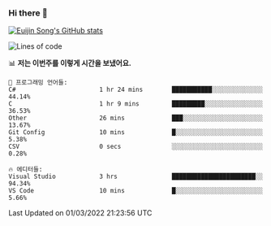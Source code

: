 ### Hi there 👋

[![Euijin Song's GitHub stats](https://github-readme-stats.vercel.app/api?username=lstar2397&count_private=true&show_icons=true&theme=tokyonight&locale=kr)](https://github.com/anuraghazra/github-readme-stats)

<!--START_SECTION:waka-->
![Lines of code](https://img.shields.io/badge/%EC%A0%80%EB%8A%94%20%EC%97%AC%ED%83%9C%EA%B9%8C%EC%A7%80%20-85%20Thousand%20%EC%A4%84%EC%9D%98%20%EC%BD%94%EB%93%9C%EB%A5%BC%20%EC%9E%91%EC%84%B1%ED%96%88%EC%96%B4%EC%9A%94.-blue)

📊 **저는 이번주를 이렇게 시간을 보냈어요.** 

```text
💬 프로그래밍 언어들: 
C#                       1 hr 24 mins        ███████████░░░░░░░░░░░░░░   44.14% 
C                        1 hr 9 mins         █████████░░░░░░░░░░░░░░░░   36.53% 
Other                    26 mins             ███░░░░░░░░░░░░░░░░░░░░░░   13.67% 
Git Config               10 mins             █░░░░░░░░░░░░░░░░░░░░░░░░   5.38% 
CSV                      0 secs              ░░░░░░░░░░░░░░░░░░░░░░░░░   0.28%

🔥 에디터들: 
Visual Studio            3 hrs               ███████████████████████░░   94.34% 
VS Code                  10 mins             █░░░░░░░░░░░░░░░░░░░░░░░░   5.66%

```


 Last Updated on 01/03/2022 21:23:56 UTC
<!--END_SECTION:waka-->

<!--
**lstar2397/lstar2397** is a ✨ _special_ ✨ repository because its `README.md` (this file) appears on your GitHub profile.

Here are some ideas to get you started:

- 🔭 I’m currently working on ...
- 🌱 I’m currently learning ...
- 👯 I’m looking to collaborate on ...
- 🤔 I’m looking for help with ...
- 💬 Ask me about ...
- 📫 How to reach me: ...
- 😄 Pronouns: ...
- ⚡ Fun fact: ...
-->
